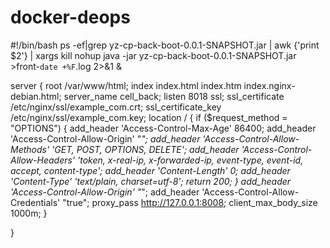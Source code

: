 # docker-deops


#!/bin/bash
ps -ef|grep yz-cp-back-boot-0.0.1-SNAPSHOT.jar | awk {'print $2'} | xargs kill
nohup java -jar yz-cp-back-boot-0.0.1-SNAPSHOT.jar >front-`date +%F`.log 2>&1 &




server {
        root /var/www/html;
        index index.html index.htm index.nginx-debian.html;
        server_name cell_back;
        listen       8018 ssl;
        ssl_certificate /etc/nginx/ssl/example_com.crt;
        ssl_certificate_key /etc/nginx/ssl/example_com.key;
        location / {
       if ($request_method = "OPTIONS") {
            add_header 'Access-Control-Max-Age' 86400;
            add_header 'Access-Control-Allow-Origin' "*";
            add_header 'Access-Control-Allow-Methods' 'GET, POST, OPTIONS, DELETE';
            add_header 'Access-Control-Allow-Headers' 'token, x-real-ip, x-forwarded-ip, event-type, event-id, accept, content-type';
            add_header 'Content-Length' 0;
            add_header 'Content-Type' 'text/plain, charset=utf-8';
            return 200;
        }
        add_header 'Access-Control-Allow-Origin' "*";
        add_header 'Access-Control-Allow-Credentials' "true";
     proxy_pass   http://127.0.0.1:8008;
            client_max_body_size    1000m;
    }

}


